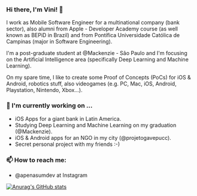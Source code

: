 ### Hi there, I'm Vini! 👋

I work as Mobile Software Engineer for a multinational company (bank sector), also alumni from Apple - Developer Academy course (as well known as BEPiD in Brazil) and from Pontífica Universidade Católica de Campinas (major in Software Engineering).

I'm a post-graduate student at @Mackenzie - São Paulo and I'm focusing on the Artificial Intelligence area (specifically Deep Learning and Machine Learning).

On my spare time, I like to create some Proof of Concepts (PoCs) for iOS & Android, robotics stuff, also videogames (e.g. PC, Mac, iOS, Android, Playstation, Nintendo, Xbox...). 

### 🌱 I'm currently working on ...
- iOS Apps for a giant bank in Latin America.
- Studying Deep Learning and Machine Learning on my graduation (@Mackenzie).
- iOS & Android apps for an NGO in my city (@projetogavepucc).
- Secret personal project with my friends :-)

### 📫 How to reach me:
- @apenasumdev at Instagram


[![Anurag's GitHub stats](https://github-readme-stats.vercel.app/api?username=vinihiga)](https://github.com/anuraghazra/github-readme-stats)
